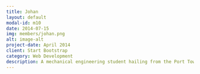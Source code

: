 ```yaml
---
title: Johan
layout: default
modal-id: m10
date: 2014-07-15
img: members/johan.png
alt: image-alt
project-date: April 2014
client: Start Bootstrap
category: Web Development
description: A mechanical engineering student hailing from the Port Town of Vasco da Gama. Passionate about sports and technology. A level-1 certified Rugby coach and having an active and enthusiastic personality. I love to joke around and have fun. A happy-go-lucky team player . Bruhh!!
---
```

